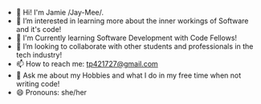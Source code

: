 
- 👋 Hi! I'm Jamie /Jay-Mee/.
- 👀 I’m interested in learning more about the inner workings of Software and it's code! 
- 🌱 I'm Currently learning Software Development with Code Fellows!
- 💞️ I’m looking to collaborate with other students and professionals in the tech industry!
- 📫 How to reach me: tp421727@gmail.com
- 💬 Ask me about my Hobbies and what I do in my free time when not writing code!
- 😄 Pronouns: she/her
